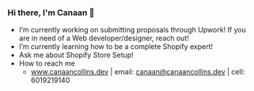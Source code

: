 ### Hi there, I'm Canaan 👋

- I’m currently working on submitting proposals through Upwork! If you are in need of a Web developer/designer, reach out!
- I’m currently learning how to be a complete Shopify expert!
- Ask me about Shopify Store Setup!
- How to reach me
    - www.canaancollins.dev | email: canaan@canaancollins.dev | cell: 6019219140
